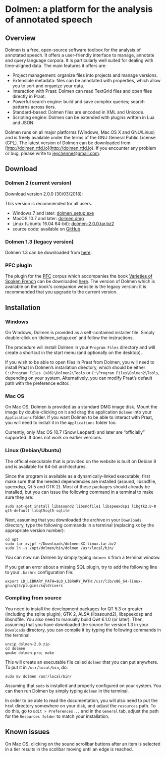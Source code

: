 # Dolmen: a platform for the analysis of annotated speech


## Overview

Dolmen is a free, open-source software toolbox for the analysis of annotated speech. It offers a user-friendly interface to manage, annotate and query language corpora. It is particularly well suited for dealing with time-aligned data. The main features it offers are: 

* Project management: organize files into projects and manage versions. 
* Extensible metadata: files can be annotated with properties, which allow you to sort and organize your data. 
* Interaction with Praat: Dolmen can read TextGrid files and open files directly in Praat. 
* Powerful search engine: build and save complex queries; search patterns across tiers. 
* Standard-based: Dolmen files are encoded in XML and Unicode. 
* Scripting engine: Dolmen can be extended with plugins written in Lua and JSON.

Dolmen runs on all major platforms (Windows, Mac OS X and GNU/Linux) and is freely available under the terms of the GNU General Public License (GPL). 
The latest version of Dolmen can be downloaded from [http://dolmen.rtfd.io](http://dolmen.rtfd.io). If you encounter any problem or bug, 
please write to jeychenne@gmail.com. 

## Download 

### Dolmen 2 (current version)

Download version 2.0.0 (30/03/2018):

This version is recommended for all users.

- Windows 7 and later: [dolmen_setup.exe](http://julieneychenne.info/files/v2/dolmen_setup.exe)
- MacOS 10.7 and later: [dolmen.dmg](http://julieneychenne.info/files/v2/dolmen.dmg)
- Linux (Ubuntu 16.04 64-bit): [dolmen-2.0.0.tar.bz2](http://julieneychenne.info/files/v2/dolmen-2.0.0-linux.tar.bz2)
- source code: available on [GitHub](https://github.com/jeychenne/dolmen/releases)


### Dolmen 1.3 (legacy version)

Dolmen 1.3 can be downloaded from [here](http://www.julieneychenne.info/dolmen/#download).


### PFC plugin

The plugin for the [PFC](http://wwww.projet-pfc.net) corpus which accompanies the book [Varieties of Spoken French](https://global.oup.com/academic/product/varieties-of-spoken-french-9780199573714?cc=kr&lang=en&) can be downloaded [here](http://julieneychenne.info/files/plugin-OUP.zip). The version of Dolmen which is available
on the book's companion website is the legacy version: it is recommended that you upgrade to the current version.

## Installation


### Windows
On Windows, Dolmen is provided as a self-contained installer file. Simply double-click on ‘dolmen_setup.exe’ and follow the instructions.

The procedure will install Dolmen in your `Program Files` directory and will create a shortcut in the start menu (and optionally on the desktop).

If you wish to be able to open files in Praat from Dolmen, you will need to install Praat in Dolmen’s installation directory, which should be either 
`C:\Program Files (x86)\Dolmen2\Tools` or `C:\Program Files\Dolmen2\Tools`, depending on your system. Alternatively, you can modify Praat’s default 
path with the preference editor.</p>

### Mac OS

On Mac OS, Dolmen is provided as a standard DMG image disk. Mount the image by double-clicking on it and drag the application `Dolmen` into your 
`Applications` folder. If you want Dolmen to be able to interact with Praat, you will need to install it in the `Applications` folder too.

Currently, only Mac OS 10.7 (Snow Leopard) and later are “officially” supported. It does not work on earlier versions.


### Linux (Debian/Ubuntu)

The official executable that is provided on the website is built on Debian 9 and is available for 64-bit architectures. 

Since the program is available as a dynamically-linked executable, first make sure that the needed dependencies are installed (asound, libsndfile, speexdsp, Qt 5 and GTK 2). Most of these packages should already be installed, but you can issue the following command in a terminal to make sure they are:

```
sudo apt-get install libasound2 libsndfile1 libspeexdsp1 libgtk2.0-0 qt5-default libqt5sql5-sqlite
```

Next, assuming that you downloaded the archive in your `Downloads` directory, type the following commands in a terminal (replacing `XX` by the appropriate version number):

```
cd opt
sudo tar xvjpf ~/Downloads/dolmen-XX-linux.tar.bz2
sudo ln -s /opt/dolmen/bin/dolmen /usr/local/bin/
```


You can now run Dolmen by simply typing `dolmen &` from a terminal window.

If you get an error about a missing SQL plugin, try to add the following line to your `.bashrc` configuration file:

```
export LD_LIBRARY_PATH=$LD_LIBRARY_PATH:/usr/lib/x86_64-linux-gnu/qt5/plugins/sqldrivers
```

### Compiling from source

You need to install the development packages for QT 5.3 or greater (including the sqlite plugin), GTK 2, ALSA (libasound2), libspeexdsp and libsndfile. 
You also need to manually build Qwt 6.1.0 (or later). Then, assuming that you have downloaded the source for version 1.3 in your `Downloads` directory, 
you can compile it by typing the following commands in the terminal:

```
unzip dolmen-2.0.zip
cd dolmen
qmake dolmen.pro; make
```

This will create an executable file called `dolmen` that you can put anywhere. To put it in `/usr/local/bin`, do:

```
sudo mv dolmen /usr/local/bin/
```

Assuming that `sudo` is installed and properly configured on your system. You can then run Dolmen by simply typing `dolmen` in the terminal. 

In order to be able to read the documentation, you will also need to put the `html` directory somewhere on your disk, and adjust the `resources` path. To do this, go to `Edit > Preferences...` and in the `General` tab, adjust the path for the `Resources folder` to match your installation.

## Known issues

On Mac OS, clicking on the sound scrollbar buttons after an item is selected in a tier results in the scollbar moving until an edge is reached.
